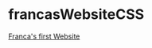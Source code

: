 # francasWebsiteCSS
[Franca's first Website](https://tdanywhere.github.io/francasWebsiteCSS/index.html)
